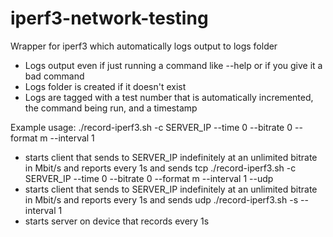 # iperf3-network-testing
Wrapper for iperf3 which automatically logs output to logs folder

- Logs output even if just running a command like --help or if you give it a bad command
- Logs folder is created if it doesn't exist
- Logs are tagged with a test number that is automatically incremented, the command being run, and a timestamp

Example usage:
./record-iperf3.sh -c SERVER_IP --time 0 --bitrate 0 --format m --interval 1
- starts client that sends to SERVER_IP indefinitely at an unlimited bitrate in Mbit/s and reports every 1s and sends tcp
./record-iperf3.sh -c SERVER_IP --time 0 --bitrate 0 --format m --interval 1 --udp
- starts client that sends to SERVER_IP indefinitely at an unlimited bitrate in Mbit/s and reports every 1s and sends udp
./record-iperf3.sh -s --interval 1
- starts server on device that records every 1s
